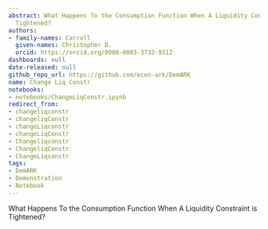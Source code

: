 ```yaml
---
abstract: What Happens To the Consumption Function When A Liquidity Constraint is
  Tightened?
authors:
- family-names: Carroll
  given-names: Christopher D.
  orcid: https://orcid.org/0000-0003-3732-9312
dashboards: null
date-released: null
github_repo_url: https://github.com/econ-ark/DemARK
name: Change Liq Constr
notebooks:
- notebooks/ChangeLiqConstr.ipynb
redirect_from:
- changeliqconstr
- changeliqConstr
- changeLiqconstr
- changeLiqConstr
- Changeliqconstr
- ChangeliqConstr
- ChangeLiqconstr
tags:
- DemARK
- Demonstration
- Notebook
---
```


What Happens To the Consumption Function When A Liquidity Constraint is Tightened?